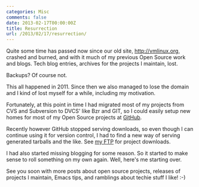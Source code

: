 ```yaml
---
categories: Misc
comments: false
date: 2013-02-17T00:00:00Z
title: Resurrection
url: /2013/02/17/resurrection/
---
```


Quite some time has passed now since our old site, http://vmlinux.org,
crashed and burned, and with it much of my previous Open Source work
and blogs.  Tech blog entries, archives for the projects I maintain,
lost.

Backups? Of course not.

This all happened in 2011.  Since then we also managed to lose the
domain and I kind of lost myself for a while, including my motivation.

Fortunately, at this point in time I had migrated most of my projects
from CVS and Subversion to DVCS' like Bzr and GIT, so I could easily
setup new homes for most of my Open Source projects at
[GitHub](https://github.com/troglobit).

Recently however GitHub stopped serving downloads, so even though I
can continue using it for version control, I had to find a new way of
serving generated tarballs and the like.  See [my
FTP](ftp://ftp.troglobit.com) for project downloads.

I had also started missing blogging for some reason. So it started to
make sense to roll something on my own again.  Well, here's me
starting over.

See you soon with more posts about open source projects, releases of
projects I maintain, Emacs tips, and ramblings about techie stuff I
like!  :-)

